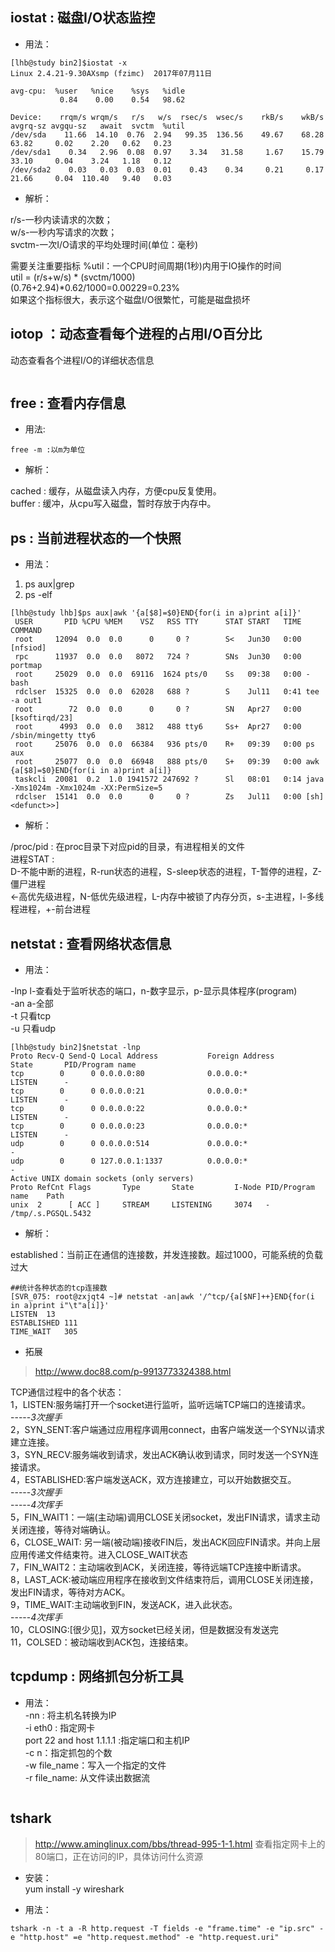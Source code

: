 ## iostat : 磁盘I/O状态监控  
- 用法：  

```  
[lhb@study bin2]$iostat -x
Linux 2.4.21-9.30AXsmp (fzimc)	2017年07月11日  
  
avg-cpu:  %user   %nice    %sys   %idle  
           0.84    0.00    0.54   98.62  
		     
Device:    rrqm/s wrqm/s   r/s   w/s  rsec/s  wsec/s    rkB/s    wkB/s avgrq-sz avgqu-sz   await  svctm  %util  
/dev/sda    11.66  14.10  0.76  2.94   99.35  136.56    49.67    68.28    63.82     0.02    2.20   0.62   0.23  
/dev/sda1    0.34   2.96  0.08  0.97    3.34   31.58     1.67    15.79    33.10     0.04    3.24   1.18   0.12  
/dev/sda2    0.03   0.03  0.03  0.01    0.43    0.34     0.21     0.17    21.66     0.04  110.40   9.40   0.03  
```  

- 解析：  

r/s-一秒内读请求的次数；  
w/s-一秒内写请求的次数；  
svctm-一次I/O请求的平均处理时间(单位：毫秒)   

需要关注重要指标 %util：一个CPU时间周期(1秒)内用于IO操作的时间   
util = (r/s+w/s) * (svctm/1000)   
(0.76+2.94)*0.62/1000=0.00229=0.23%   
如果这个指标很大，表示这个磁盘I/O很繁忙，可能是磁盘损坏   
  
  
## iotop ：动态查看每个进程的占用I/O百分比  
动态查看各个进程I/O的详细状态信息  
```  
```  
  
## free : 查看内存信息
- 用法:

```
free -m :以m为单位
```
- 解析：

cached : 缓存，从磁盘读入内存，方便cpu反复使用。  
buffer : 缓冲，从cpu写入磁盘，暂时存放于内存中。  
  
  
## ps : 当前进程状态的一个快照  
- 用法：  

1) ps aux|grep   
2) ps -elf  
```  
[lhb@study lhb]$ps aux|awk '{a[$8]=$0}END{for(i in a)print a[i]}'  
 USER       PID %CPU %MEM    VSZ   RSS TTY      STAT START   TIME COMMAND  
 root     12094  0.0  0.0      0     0 ?        S<   Jun30   0:00 [nfsiod]  
 rpc      11937  0.0  0.0   8072   724 ?        SNs  Jun30   0:00 portmap  
 root     25029  0.0  0.0  69116  1624 pts/0    Ss   09:38   0:00 -bash  
 rdclser  15325  0.0  0.0  62028   688 ?        S    Jul11   0:41 tee -a out1  
 root        72  0.0  0.0      0     0 ?        SN   Apr27   0:00 [ksoftirqd/23]  
 root      4993  0.0  0.0   3812   488 tty6     Ss+  Apr27   0:00 /sbin/mingetty tty6  
 root     25076  0.0  0.0  66384   936 pts/0    R+   09:39   0:00 ps aux  
 root     25077  0.0  0.0  66948   888 pts/0    S+   09:39   0:00 awk {a[$8]=$0}END{for(i in a)print a[i]}  
 taskcli  20081  0.2  1.0 1941572 247692 ?      Sl   08:01   0:14 java -Xms1024m -Xmx1024m -XX:PermSize=5  
 rdclser  15141  0.0  0.0      0     0 ?        Zs   Jul11   0:00 [sh] <defunct>>]  
```  

- 解析：  

/proc/pid : 在proc目录下对应pid的目录，有进程相关的文件  
进程STAT :   
  D-不能中断的进程，R-run状态的进程，S-sleep状态的进程，T-暂停的进程，Z-僵尸进程  
  <-高优先级进程，N-低优先级进程，L-内存中被锁了内存分页，s-主进程，l-多线程进程，+-前台进程  
  
  
## netstat : 查看网络状态信息 
- 用法：  

-lnp l-查看处于监听状态的端口，n-数字显示，p-显示具体程序(program)   
-an a-全部  
-t 只看tcp  
-u 只看udp  
```  
[lhb@study bin2]$netstat -lnp
Proto Recv-Q Send-Q Local Address           Foreign Address         State       PID/Program name     
tcp        0      0 0.0.0.0:80              0.0.0.0:*               LISTEN      -                     
tcp        0      0 0.0.0.0:21              0.0.0.0:*               LISTEN      -                     
tcp        0      0 0.0.0.0:22              0.0.0.0:*               LISTEN      -                     
tcp        0      0 0.0.0.0:23              0.0.0.0:*               LISTEN      -                     
udp        0      0 0.0.0.0:514             0.0.0.0:*                           -                     
udp        0      0 127.0.0.1:1337          0.0.0.0:*                           -                     
Active UNIX domain sockets (only servers)  
Proto RefCnt Flags       Type       State         I-Node PID/Program name    Path  
unix  2      [ ACC ]     STREAM     LISTENING     3074   -                   /tmp/.s.PGSQL.5432  
```  

- 解析：  

established：当前正在通信的连接数，并发连接数。超过1000，可能系统的负载过大  
```  
##统计各种状态的tcp连接数  
[SVR_075: root@zxjqt4 ~]# netstat -an|awk '/^tcp/{a[$NF]++}END{for(i in a)print i"\t"a[i]}'  
LISTEN	13  
ESTABLISHED	111  
TIME_WAIT	305  
```  

- 拓展  
> http://www.doc88.com/p-9913773324388.html

TCP通信过程中的各个状态：  
1，LISTEN:服务端打开一个socket进行监听，监听远端TCP端口的连接请求。  
-----_3次握手_  
2，SYN_SENT:客户端通过应用程序调用connect，由客户端发送一个SYN以请求建立连接。  
3，SYN_RECV:服务端收到请求，发出ACK确认收到请求，同时发送一个SYN连接请求。  
4，ESTABLISHED:客户端发送ACK，双方连接建立，可以开始数据交互。  
-----_3次握手_  
-----_4次挥手_  
5，FIN_WAIT1：一端(主动端)调用CLOSE关闭socket，发出FIN请求，请求主动关闭连接，等待对端确认。  
6，CLOSE_WAIT: 另一端(被动端)接收FIN后，发出ACK回应FIN请求。并向上层应用传递文件结束符。进入CLOSE_WAIT状态  
7，FIN_WAIT2：主动端收到ACK，关闭连接，等待远端TCP连接中断请求。  
8，LAST_ACK:被动端应用程序在接收到文件结束符后，调用CLOSE关闭连接，发出FIN请求，等待对方ACK。  
9，TIME_WAIT:主动端收到FIN，发送ACK，进入此状态。  
-----_4次挥手_  
10，CLOSING:[很少见]，双方socket已经关闭，但是数据没有发送完  
11，COLSED：被动端收到ACK包，连接结束。  
  
## tcpdump : 网络抓包分析工具   
- 用法：  
-nn : 将主机名转换为IP  
-i eth0 : 指定网卡  
port 22 and host 1.1.1.1 :指定端口和主机IP  
-c n：指定抓包的个数  
-w file_name：写入一个指定的文件  
-r file_name: 从文件读出数据流  
```
```
  
## tshark  
> http://www.aminglinux.com/bbs/thread-995-1-1.html
查看指定网卡上的80端口，正在访问的IP，具体访问什么资源  
- 安装：  
yum install -y wireshark  

- 用法：  
```  
tshark -n -t a -R http.request -T fields -e "frame.time" -e "ip.src" -e "http.host" =e "http.request.method" -e "http.request.uri"  
```  

